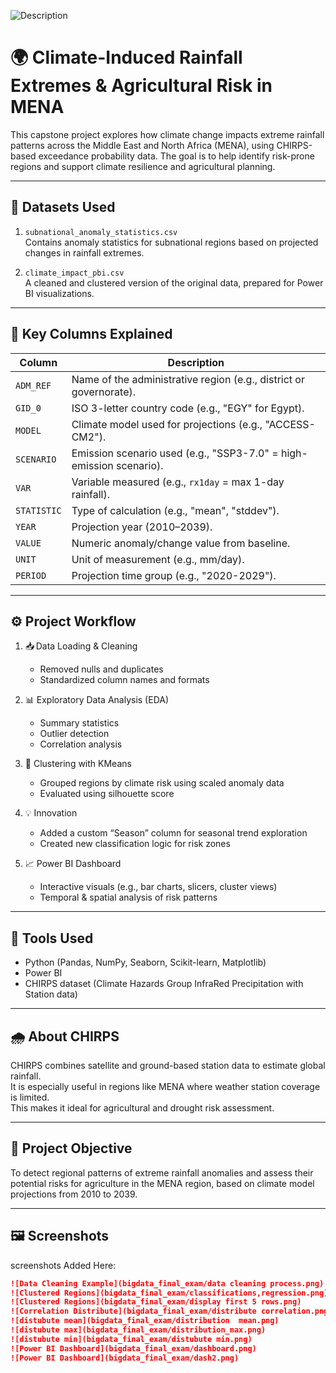 ![Description](path/to/image.png)
# 🌍 Climate-Induced Rainfall Extremes & Agricultural Risk in MENA

This capstone project explores how climate change impacts extreme rainfall patterns across the Middle East and North Africa (MENA), using CHIRPS-based exceedance probability data. The goal is to help identify risk-prone regions and support climate resilience and agricultural planning.

---

## 📁 Datasets Used

1. `subnational_anomaly_statistics.csv`  
   Contains anomaly statistics for subnational regions based on projected changes in rainfall extremes.

2. `climate_impact_pbi.csv`  
   A cleaned and clustered version of the original data, prepared for Power BI visualizations.

---

## 📌 Key Columns Explained

| Column         | Description                                                                 |
|----------------|-----------------------------------------------------------------------------|
| `ADM_REF`      | Name of the administrative region (e.g., district or governorate).          |
| `GID_0`        | ISO 3-letter country code (e.g., "EGY" for Egypt).                          |
| `MODEL`        | Climate model used for projections (e.g., "ACCESS-CM2").                   |
| `SCENARIO`     | Emission scenario used (e.g., "SSP3-7.0" = high-emission scenario).         |
| `VAR`          | Variable measured (e.g., `rx1day` = max 1-day rainfall).                   |
| `STATISTIC`    | Type of calculation (e.g., "mean", "stddev").                              |
| `YEAR`         | Projection year (2010–2039).                                                |
| `VALUE`        | Numeric anomaly/change value from baseline.                                |
| `UNIT`         | Unit of measurement (e.g., mm/day).                                        |
| `PERIOD`       | Projection time group (e.g., "2020-2029").                                 |

---

## ⚙️ Project Workflow

1. 📥 Data Loading & Cleaning  
   - Removed nulls and duplicates  
   - Standardized column names and formats

2. 📊 Exploratory Data Analysis (EDA)  
   - Summary statistics  
   - Outlier detection  
   - Correlation analysis

3. 🤖 Clustering with KMeans  
   - Grouped regions by climate risk using scaled anomaly data  
   - Evaluated using silhouette score

4. 💡 Innovation  
   - Added a custom “Season” column for seasonal trend exploration  
   - Created new classification logic for risk zones

5. 📈 Power BI Dashboard  
   - Interactive visuals (e.g., bar charts, slicers, cluster views)  
   - Temporal & spatial analysis of risk patterns

---

## 🧰 Tools Used

- Python (Pandas, NumPy, Seaborn, Scikit-learn, Matplotlib)
- Power BI
- CHIRPS dataset (Climate Hazards Group InfraRed Precipitation with Station data)

---

## 🌧️ About CHIRPS

CHIRPS combines satellite and ground-based station data to estimate global rainfall.  
It is especially useful in regions like MENA where weather station coverage is limited.  
This makes it ideal for agricultural and drought risk assessment.

---

## 🎯 Project Objective

To detect regional patterns of extreme rainfall anomalies and assess their potential risks for agriculture in the MENA region, based on climate model projections from 2010 to 2039.

---

## 🖼️ Screenshots

screenshots Added Here:

```md
![Data Cleaning Example](bigdata_final_exam/data cleaning process.png)
![Clustered Regions](bigdata_final_exam/classifications,regression.png)
![Clustered Regions](bigdata_final_exam/display first 5 rows.png)
![Correlation Distribute](bigdata_final_exam/distribute correlation.png)
![distubute mean](bigdata_final_exam/distribution  mean.png)
![distubute max](bigdata_final_exam/distribution_max.png)
![distubute min](bigdata_final_exam/distubute min.png)
![Power BI Dashboard](bigdata_final_exam/dashboard.png)
![Power BI Dashboard](bigdata_final_exam/dash2.png)

